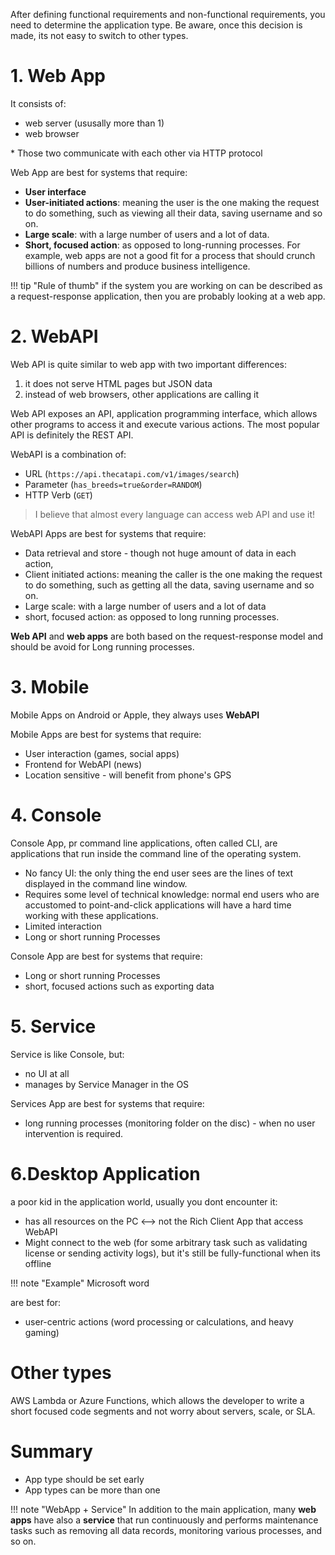 After defining functional requirements and non-functional requirements, you need to determine the application type. Be aware, once this decision is made, its not easy to switch to other types.

# 1. Web App
It consists of:

- web server (ususally more than 1)
- web browser
  
\* Those two communicate with each other via HTTP protocol

Web App are best for systems that require:

- **User interface**
- **User-initiated actions**: meaning the user is the one making the request to do something, such as viewing all their data, saving username and so on. 
- **Large scale**: with a large number of users and a lot of data. 
- **Short, focused action**: as opposed to long-running processes. For example, web apps are not a good fit for a process that should crunch billions of numbers and produce business intelligence.
  
!!! tip "Rule of thumb"
    if the system you are working on can be described as a request-response application, then you are probably looking at a web app.

# 2. WebAPI
Web API is quite similar to web app with two important differences:

1. it does not serve HTML pages but JSON data 
2. instead of web browsers, other applications are calling it

Web API exposes an API, application programming interface, which allows other programs to access it and execute various actions. The most popular API is definitely the REST API. 

WebAPI is a combination of:

- URL (`https://api.thecatapi.com/v1/images/search`)
- Parameter (`has_breeds=true&order=RANDOM`)
- HTTP Verb (`GET`)

> I believe that almost every language can access web API and use it!

WebAPI Apps are best for systems that require:
- Data retrieval and store - though not huge amount of data in each action,
- Client initiated actions: meaning the caller is the one making the request to do something, such as getting all the data, saving username and so on. 
- Large scale: with a large number of users and a lot of data
- short, focused action: as opposed to long running processes. 

**Web API** and **web apps** are both based on the request-response model and should be avoid for Long running processes.

# 3. Mobile
Mobile Apps on Android or Apple, they always uses **WebAPI**

Mobile Apps are best for systems that require:
- User interaction (games, social apps)
- Frontend for WebAPI (news)
- Location sensitive - will benefit from phone's GPS

# 4. Console
Console App, pr command line applications, often called CLI, are applications that run inside the command line of the operating system. 


- No fancy UI: the only thing the end user sees are the lines of text displayed in the command line window.
- Requires some level of technical knowledge: normal end users who are accustomed to point-and-click applications will have a hard time working with these applications. 
- Limited interaction
- Long or short running Processes

Console App are best for systems that require:
- Long or short running Processes
- short, focused actions such as exporting data

# 5. Service
Service is like Console, but:

- no UI at all
- manages by Service Manager in the OS

Services App are best for systems that require:

- long running processes (monitoring folder on the disc) - when no user intervention is required.


# 6.Desktop Application
a poor kid in the application world, usually you dont encounter it:

- has all resources on the PC <--> not the Rich Client App that access WebAPI
- Might connect to the web (for some arbitrary task such as validating license or sending activity logs), but it's still be fully-functional when its offline

!!! note "Example"
    Microsoft word

are best for:

- user-centric actions (word processing or calculations, and heavy gaming)

# Other types
AWS Lambda or Azure Functions, which allows the developer to write a short focused code segments and not worry about servers, scale, or SLA.

# Summary
- App type should be set early
- App types can be more than one

!!! note "WebApp + Service"
    In addition to the main application, many **web apps** have also a **service** that run continuously and performs maintenance tasks such as removing all data records, monitoring various processes, and so on.